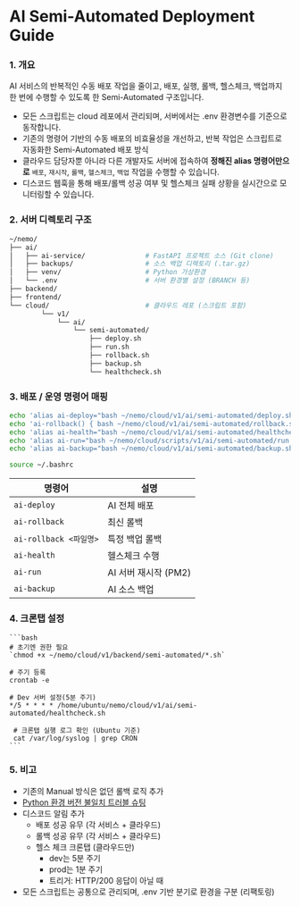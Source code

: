 # AI Semi-Automated Deployment Guide

### 1. 개요
AI 서비스의 반복적인 수동 배포 작업을 줄이고, 배포, 실행, 롤백, 헬스체크, 백업까지 한 번에 수행할 수 있도록 한 Semi-Automated 구조입니다.
- 모든 스크립트는 cloud 레포에서 관리되며, 서버에서는 .env 환경변수를 기준으로 동작합니다.
- 기존의 명령어 기반의 수동 배포의 비효율성을 개선하고, 반복 작업은 스크립트로 자동화한 Semi-Automated 배포 방식
- 클라우드 담당자뿐 아니라 다른 개발자도 서버에 접속하여 **정해진 alias 명령어만으로** `배포`, `재시작`, `롤백`, `헬스체크`, `백업` 작업을 수행할 수 있습니다.
- 디스코드 웹훅을 통해 배포/롤백 성공 여부 및 헬스체크 실패 상황을 실시간으로 모니터링할 수 있습니다.

### 2. 서버 디렉토리 구조

```bash
~/nemo/
├── ai/
│   ├── ai-service/               # FastAPI 프로젝트 소스 (Git clone)
│   ├── backups/                  # 소스 백업 디렉토리 (.tar.gz)
│   ├── venv/                     # Python 가상환경
│   └── .env                      # 서버 환경별 설정 (BRANCH 등)
├── backend/
├── frontend/
└── cloud/                        # 클라우드 레포 (스크립트 포함)
        └── v1/
            └── ai/
                └── semi-automated/
                    ├── deploy.sh
                    ├── run.sh
                    ├── rollback.sh
                    ├── backup.sh
                    └── healthcheck.sh
```

### 3. 배포 / 운영 명령어 매핑

```bash
echo 'alias ai-deploy="bash ~/nemo/cloud/v1/ai/semi-automated/deploy.sh"' >> ~/.bashrc
echo 'ai-rollback() { bash ~/nemo/cloud/v1/ai/semi-automated/rollback.sh \"$1\"; }' >> ~/.bashrc
echo 'alias ai-health="bash ~/nemo/cloud/v1/ai/semi-automated/healthcheck.sh"' >> ~/.bashrc
echo 'alias ai-run="bash ~/nemo/cloud/scripts/v1/ai/semi-automated/run.sh"' >> ~/.bashrc
echo 'alias ai-backup="bash ~/nemo/cloud/v1/ai/semi-automated/backup.sh"' >> ~/.bashrc

source ~/.bashrc

```
| 명령어 | 설명 |
| --- | --- |
| `ai-deploy` | AI 전체 배포 |
| `ai-rollback` | 최신 롤백 |
| `ai-rollback <파일명>` | 특정 백업 롤백 |
| `ai-health` | 헬스체크 수행 |
| `ai-run` | AI 서버 재시작 (PM2) |
| `ai-backup` | AI 소스 백업 |

### 4. 크론탭 설정
    ```bash
    # 초기엔 권한 필요
    `chmod +x ~/nemo/cloud/v1/backend/semi-automated/*.sh`
    
    # 주기 등록
    crontab -e
    
    # Dev 서버 설정(5분 주기)
    */5 * * * * /home/ubuntu/nemo/cloud/v1/ai/semi-automated/healthcheck.sh
    
     # 크론탭 실행 로그 확인 (Ubuntu 기준)
     cat /var/log/syslog | grep CRON
    ```

### 5. 비고
- 기존의 Manual 방식은 없던 롤백 로직 추가
- [Python 환경 버전 불일치 트러블 슈팅]( https://github.com/100-hours-a-week/6-nemo-wiki/issues/121)
- 디스코드 알림 추가
  - 배포 성공 유무 (각 서비스 + 클라우드)
  - 롤백 성공 유무 (각 서비스 + 클라우드)
  - 헬스 체크 크론탭 (클라우드만)
    - dev는 5분 주기
    - prod는 1분 주기
    - 트리거: HTTP/200 응답이 아닐 때
- 모든 스크립트는 공통으로 관리되며, .env 기반 분기로 환경을 구분 (리팩토링)
